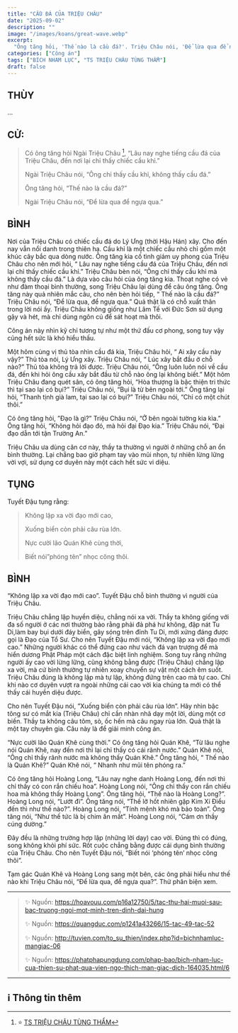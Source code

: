 ```yaml
---
title: "CẦU ĐÁ CỦA TRIỆU CHÂU"
date: "2025-09-02"
description: ""
image: "/images/koans/great-wave.webp"
excerpt: 
  "Ông tăng hỏi, 'Thế nào là cầu đá?'. Triệu Châu nói, 'Để lừa qua để ngựa qua'"
categories: ["Công án"]
tags: ["BÍCH NHAM LỤC", "TS TRIỆU CHÂU TÙNG THẨM"]
draft: false
---
```


## THÙY

... 

## CỬ:

> Có ông tăng hỏi Ngài Triệu Châu [^1], “Lâu nay nghe tiếng cầu đá của Triệu Châu, đến nơi lại chỉ thấy chiếc cầu khỉ.” 
> 
> Ngài Triệu Châu nói, “Ông chỉ thấy cầu khỉ, không thấy cầu đá.”
> 
> Ông tăng hỏi, “Thế nào là cầu đá?”
> 
> Ngài Triệu Châu nói, “Để lừa qua để ngựa qua.”

## BÌNH

Nơi của Triệu Châu có chiếc cầu đá do Lý Ưng (thời Hậu Hán) xây. Cho đến nay vẫn nổi danh trong thiên hạ. Cầu khỉ là một chiếc cầu nhỏ chỉ gồm một khúc cây bắc qua dòng nước. Ông tăng kia cố tình giảm uy phong của Triệu Châu cho nên mới hỏi, “ Lâu nay nghe tiếng cầu đá của Triệu Châu, đến nơi lại chỉ thấy chiếc cầu khỉ.” Triệu Châu bèn nói, “Ông chỉ thấy cầu khỉ mà không thấy cầu đá.” Là dựa vào câu hỏi của ông tăng kia. Thoạt nghe có vẻ như đàm thoại bình thường, song Triệu Châu lại dùng để câu ông tăng. Ông tăng này quả nhiên mắc câu, cho nên bèn hỏi tiếp, “ Thế nào là cầu đá?” Triệu Châu nói, “Để lừa qua, để ngựa qua.” Quả thật là có chỗ xuất thân trong lời nói ấy. Triệu Châu không giống như Lâm Tế với Đức Sơn sữ dụng gậy và hét, mà chỉ dùng ngôn cú để sát hoạt mà thôi.

Công án này nhìn kỹ chỉ tương tự như một thứ đấu cơ phong, song tuy vậy cũng hết sức là khó hiểu thấu.

Một hôm cùng vị thủ tòa nhìn cầu đá kia, Triệu Châu hỏi, “ Ai xây cầu này vậy?” Thủ tòa nói, Lý Ưng xây. Triệu Châu nói, “ Lúc xây bắt đầu ở chỗ nào?” Thủ tòa không trả lời được. Triệu Châu nói, “Ông luôn luôn nói về cầu đá, đến khi hỏi ông cầu xây bắt đầu từ chỗ nào ông lại không biết.” Một hôm Triệu Châu đang quét sân, có ông tăng hỏi, “Hòa thượng là bậc thiện tri thức thì tại sao lại có bụi?” Triệu Châu nói, “Bụi là từ bên ngoài tới.” Ông tăng lại hỏi, “Thanh tịnh già lam, tại sao lại có bụi?” Triệu Châu nói, “Chỉ có một chút thôi.”

Có ông tăng hỏi, ”Đạo là gì?” Triệu Châu nói, “Ở bên ngoài tường kia kìa.” Ông tăng hỏi, “Không hỏi đạo đó, mà hỏi đại Đạo kia.” Triệu Châu nói, “Đại đạo dẫn tới tận Trường An.”

Triệu Châu ưa dùng căn cơ này, thầy ta thường vì người ở những chỗ an ổn bình thường. Lại chẳng bao giờ phạm tay vào mũi nhọn, tự nhiên lừng lững vời vợi, sử dụng cơ duyên này một cách hết sức vi diệu.

## TỤNG

Tuyết Đậu tụng rằng:

> Không lập xa vời đạo mới cao,
>
> Xuống biển còn phải câu rùa lớn.
>
> Nực cười lão Quán Khê cùng thời,
>
> Biết nói”phóng tên” nhọc công thôi.

## BÌNH

“Không lập xa vời đạo mới cao”. 
Tuyết Đậu chỗ bình thường vì người của Triệu Châu. 

Triệu Châu chẳng lập huyền diệu, chẳng nói xa vời. 
Thầy ta không giống với đa số người ở các nơi thường bảo rằng phải đả phá hư không, đập nát Tu Di,làm bay bụi dưới đáy biển, gây sóng trên đỉnh Tu Di, mới xứng đáng được gọi là Đạo của Tổ Sư. Cho nên Tuyết Đậu mới nói, “Không lập xa vời đạo mới cao.” Những người khác có thể đứng cao như vách đá vạn trượng để mà hiển dương Phật Pháp một cách đặc biệt linh nghiệm. Song tuy rằng những người ấy cao vời lừng lững, cũng không bằng được (Triệu Châu) chẳng lập xa vời, mà cứ bình thường tự nhiên xoay chuyển sự vật một cách êm suốt. Triệu Châu đúng là không lập mà tự lập, không đứng trên cao mà tự cao. Chỉ khi nào cơ duyên vượt ra ngoài những cái cao vời kia chúng ta mới có thể thấy cái huyền diệu được.

Cho nên Tuyết Đậu nói, ”Xuống biển còn phải câu rùa lớn”. 
Hãy nhìn bậc tông sư có mắt kia (Triệu Châu) chỉ cần nhàn nhã dạy một lời, dùng một cơ biến. 
Thầy ta không câu tôm, sò, ốc hến mà câu ngay rùa lớn. Quả thật là một tay chuyên gia. Câu này là để giải minh công án.

“Nực cười lão Quán Khê cùng thời.” Có ông tăng hỏi Quán Khê, “Từ lâu nghe nói Quán Khê, nay đến nơi thì lại chỉ thấy có cái rãnh nước.” Quán Khê nói, “Ông chỉ thấy rãnh nước mà không thấy Quán Khê.” Ông tăng hỏi, “ Thế nào là Quán Khê?” Quán Khê nói, “ Nhanh như mũi tên phóng ra.”

Có ông tăng hỏi Hoàng Long, “Lâu nay nghe danh Hoàng Long, đến nơi thì chỉ thấy có con rắn chiếu hoa”. 
Hoàng Long nói, “Ông chỉ thấy con rắn chiếu hoa mà không thấy Hoàng Long”. 
Ông tăng hỏi, “Thế nào là Hoàng Long?”. 
Hoàng Long nói, “Lướt đi”. 
Ông tăng nói, “Thế lỡ hốt nhiên gặp Kim Xí Điểu đến thì như thế nào?”. 
Hoàng Long nói, “Tính mệnh khó mà bảo toàn”. 
Ông tăng nói, “Như thế tức là bị chim ăn mất”. 
Hoàng Long nói, “Cám ơn thầy cúng dường.”

Đây đều là những trường hợp lập (những lời dạy) cao vời. 
Đúng thì có đúng, song không khỏi phí sức. 
Rốt cuộc chẳng bằng được cái dụng bình thường của Triệu Châu. 
Cho nên Tuyết Đậu nói, “Biết nói ‘phóng tên’ nhọc công thôi”. 

Tạm gác Quán Khê và Hoàng Long sang một bên, các ông phải hiểu như thế nào khi Triệu Châu nói, “Để lừa qua, để ngựa qua?”. 
Thử phân biện xem.

***

> ✨ Nguồn: https://hoavouu.com/p16a12750/5/tac-thu-hai-muoi-sau-bac-truong-ngoi-mot-minh-tren-dinh-dai-hung
>
> ✨ Nguồn: https://quangduc.com/p1241a43266/15-tac-49-tac-52
>
> ✨ Nguồn: http://tuvien.com/to_su_thien/index.php?id=bichnhamluc-mangiac-06
>
> ✨ Nguồn: https://phatphapungdung.com/phap-bao/bich-nham-luc-cua-thien-su-phat-qua-vien-ngo-thich-man-giac-dich-164035.html/6

***

## ℹ️ Thông tin thêm

[^1]: ⭐️ <a href="http://www.thuongchieu.net/index.php/phapthoai/suphu/4839-tstrieuchau" target="_blank">TS TRIỆU CHÂU TÙNG THẨM</a>



